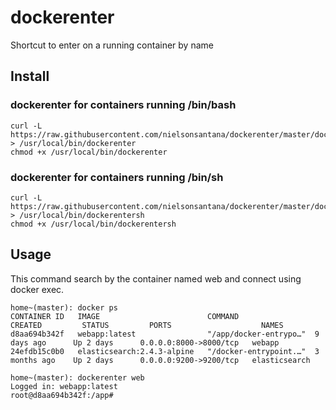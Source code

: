 # dockerenter

Shortcut to enter on a running container by name

## Install

### dockerenter for containers running /bin/bash

    curl -L https://raw.githubusercontent.com/nielsonsantana/dockerenter/master/dockerenter.bash > /usr/local/bin/dockerenter
    chmod +x /usr/local/bin/dockerenter

### dockerenter for containers running /bin/sh

	curl -L https://raw.githubusercontent.com/nielsonsantana/dockerenter/master/dockerenter.sh > /usr/local/bin/dockerentersh
    chmod +x /usr/local/bin/dockerentersh

## Usage

This command search by the container named web and connect using docker exec.

	home~(master): docker ps
	CONTAINER ID   IMAGE						COMMAND                	CREATED         STATUS         PORTS                    NAMES
	d8aa694b342f   webapp:latest    			"/app/docker-entrypo…"	9 days ago      Up 2 days      0.0.0.0:8000->8000/tcp	webapp
	24efdb15c0b0   elasticsearch:2.4.3-alpine 	"/docker-entrypoint.…"  3 months ago    Up 2 days      0.0.0.0:9200->9200/tcp	elasticsearch

	home~(master): dockerenter web
	Logged in: webapp:latest
	root@d8aa694b342f:/app#